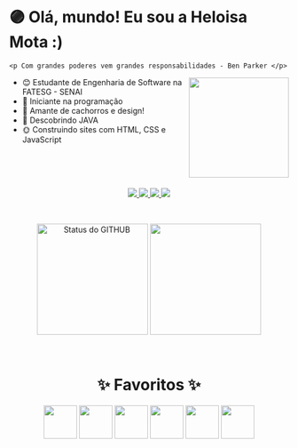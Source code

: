 # 🟣 Olá, mundo! Eu sou a Heloisa Mota :)

  
<p align="left">
   
    <p Com grandes poderes vem grandes responsabilidades - Ben Parker </p> 
  <img height="180em" align="right" src="https://user-images.githubusercontent.com/74038190/225813708-98b745f2-7d22-48cf-9150-083f1b00d6c9.gif"/> 

   - 😊 Estudante de Engenharia de Software na FATESG - SENAI  <br>
   - 🌻 Iniciante na programação  <br>
   - 🐶 Amante de cachorros e design!  <br>
   - 🌷 Descobrindo JAVA  <br>
   - 🌞 Construindo sites com HTML, CSS e JavaScript  
</p>



<br>
 <br>  
 <br>
 
 <p align="center">
    <a href="mailto:heloisarodriguesmota@outlook.com">
    <img src="https://img.shields.io/badge/Microsoft_Outlook-0078D4?style=for-the-badge&logo=microsoft-outlook&logoColor=white" />
    </a>
    <a href="https://instagram.com/helorodriguessz">
    <img src="https://img.shields.io/badge/Instagram-E4405F?style=for-the-badge&logo=instagram&logoColor=white"/>
    </a>
    <a href="https://www.linkedin.com/in/heloisarmota/">
    <img src="https://img.shields.io/badge/LinkedIn-0077B5?style=for-the-badge&logo=linkedin&logoColor=white"/>
    </a>
    <a href="https://www.youtube.com/@helohy5460">
    <img src="https://img.shields.io/badge/YouTube-FF0000?style=for-the-badge&logo=youtube&logoColor=white"/>
    </a>
 </p>

 <br>
 
 
<section class="CARDS">
 <p align="center">
  <img height="200em" src="https://github-readme-stats.vercel.app/api?username=heloisarmota&show_icons=true&theme=radical&locale=en&hide_title=false" alt="Status do GITHUB"/>
  <img height="200em" src="https://github-readme-stats.vercel.app/api/top-langs/?username=heloisarmota&hide_progress=false&theme=radical"/>
</p>
</section>

  <br>

  <h1 align="center">✨ Favoritos ✨</h1> 
           
<p align="center">
  <img src="https://cdn.jsdelivr.net/gh/devicons/devicon@latest/icons/html5/html5-original.svg" height="60" width="60">
   <img src="https://cdn.jsdelivr.net/gh/devicons/devicon@latest/icons/css3/css3-original.svg" height="60" width="60">
  <img src="https://cdn.jsdelivr.net/gh/devicons/devicon@latest/icons/javascript/javascript-original.svg" height="60" width="60">
  <img src="https://cdn.jsdelivr.net/gh/devicons/devicon@latest/icons/java/java-plain.svg" height="60" width="60">
  <img src="https://cdn.jsdelivr.net/gh/devicons/devicon@latest/icons/photoshop/photoshop-original.svg" height="60" width="60">
   <img src="https://cdn.jsdelivr.net/gh/devicons/devicon@latest/icons/aftereffects/aftereffects-original.svg" height="60" width="60" />
          
</p>







          




